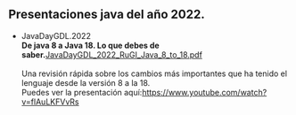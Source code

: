 
## Presentaciones java del año 2022.

<ul>
<li>JavaDayGDL.2022<br/> <b>De java 8 a Java 18. Lo que debes de saber.</b><a href="JavaDayGDL_2022_RuGI_Java_8_to_18.pdf">JavaDayGDL_2022_RuGI_Java_8_to_18.pdf</a><br/><br/>Una revisión rápida sobre los cambios más importantes que ha tenido el lenguaje desde la versión 8 a la 18.<br/> Puedes ver la presentación aquí:<a href="https://www.youtube.com/watch?v=flAuLKFVvRs">https://www.youtube.com/watch?v=flAuLKFVvRs</a><br/></li>
</ul>
